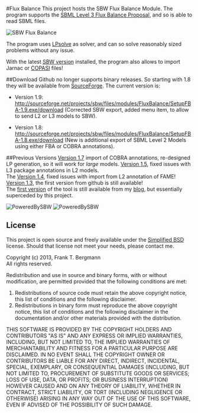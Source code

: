 #Flux Balance 
This project hosts the SBW Flux Balance Module. The program supports the [SBML Level 3 Flux Balance Proposal](http://sbml.org/Documents/Specifications/SBML_Level_3/Packages/Flux_Balance_Constraints_%28fbc%29), and so is able to read SBML files. 

![SBW Flux Balance](https://raw.github.com/fbergmann/FluxBalance/master/images/2012-11-11_-_FBA.png)

The program uses [LPsolve](http://lpsolve.sourceforge.net) as solver, and can so solve reasonably sized problems without any issue. 

With the latest [SBW version](http://128.208.17.26/fbergman/files/latest/SetupSBW.exe) installed, the program also allows to import Jarnac or [COPASI](http://copasi.org) files!

##Download
Github no longer supports binary releases. So starting with 1.8 they will be available from [SourceForge](https://sourceforge.net/projects/sbw/upload/modules/FluxBalance/). The current version is:  

* Version 1.9: <http://sourceforge.net/projects/sbw/files/modules/FluxBalance/SetupFBA-1.9.exe/download> (Corrected SBW export, added menu item, to allow to send L2 or L3 models to SBW).

* Version 1.8: <http://sourceforge.net/projects/sbw/files/modules/FluxBalance/SetupFBA-1.8.exe/download> (New is additional export of SBML Level 2 Models using either FBA or COBRA annotations).



##Previous Versions
[Version 1.7](https://github.com/fbergmann/FluxBalance/raw/master/releases/SetupFBA-1.7.exe) import of COBRA annotations, re-designed LP generation, so it will work for *large* models.
[Version 1.5](https://github.com/downloads/fbergmann/FluxBalance/SetupFBA-1.5.exe), fixed issues with L3 package annotations in L2 models.  
The [Version 1.4](https://github.com/downloads/fbergmann/FluxBalance/SetupFBA-1.4.exe), fixed issues with import from L2 annotation of FAME!  
[Version 1.3](https://github.com/downloads/fbergmann/FluxBalance/SetupFBA-1.3.exe), the first version from github is still available!  
The [first version](http://frank-fbergmann.blogspot.com/2009/03/fluxbalance-analysis-with-sbw.html) of the tool is still available from my [blog](http://frank-fbergmann.blogspot.com/), but essentially superceded by this project. 

![PoweredBySBW](https://raw.github.com/fbergmann/FluxBalance/master/images/SBW%20Logo-transparent.png) 
![PoweredBySBW](https://raw.github.com/fbergmann/FluxBalance/master/images/sbml-logo-70.jpg) 
 
## License
This project is open source and freely available under the [Simplified BSD](http://opensource.org/licenses/BSD-2-Clause) license. Should that license not meet your needs, please contact me. 

Copyright (c) 2013, Frank T. Bergmann  
All rights reserved.

Redistribution and use in source and binary forms, with or without
modification, are permitted provided that the following conditions are met: 

1. Redistributions of source code must retain the above copyright notice, this
   list of conditions and the following disclaimer. 
2. Redistributions in binary form must reproduce the above copyright notice,
   this list of conditions and the following disclaimer in the documentation
   and/or other materials provided with the distribution.   
  
THIS SOFTWARE IS PROVIDED BY THE COPYRIGHT HOLDERS AND CONTRIBUTORS "AS IS" AND
ANY EXPRESS OR IMPLIED WARRANTIES, INCLUDING, BUT NOT LIMITED TO, THE IMPLIED
WARRANTIES OF MERCHANTABILITY AND FITNESS FOR A PARTICULAR PURPOSE ARE
DISCLAIMED. IN NO EVENT SHALL THE COPYRIGHT OWNER OR CONTRIBUTORS BE LIABLE FOR
ANY DIRECT, INDIRECT, INCIDENTAL, SPECIAL, EXEMPLARY, OR CONSEQUENTIAL DAMAGES
(INCLUDING, BUT NOT LIMITED TO, PROCUREMENT OF SUBSTITUTE GOODS OR SERVICES;
LOSS OF USE, DATA, OR PROFITS; OR BUSINESS INTERRUPTION) HOWEVER CAUSED AND
ON ANY THEORY OF LIABILITY, WHETHER IN CONTRACT, STRICT LIABILITY, OR TORT
(INCLUDING NEGLIGENCE OR OTHERWISE) ARISING IN ANY WAY OUT OF THE USE OF THIS
SOFTWARE, EVEN IF ADVISED OF THE POSSIBILITY OF SUCH DAMAGE.